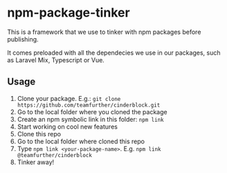 # npm-package-tinker

This is a framework that we use to tinker with npm packages before publishing.

It comes preloaded with all the dependecies we use in our packages, such as Laravel Mix, Typescript or Vue.

## Usage

1. Clone your package. E.g.:  ```git clone https://github.com/teamfurther/cinderblock.git```
2. Go to the local folder where you cloned the package
3. Create an npm symbolic link in this folder: ```npm link```
4. Start working on cool new features
5. Clone this repo
6. Go to the local folder where cloned this repo
7. Type ```npm link <your-package-name>```. E.g. ```npm link @teamfurther/cinderblock```
8. Tinker away!
